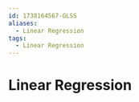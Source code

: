 ```yaml
---
id: 1738164567-GLSS
aliases:
  - Linear Regression
tags:
  - Linear Regression
---
```


# Linear Regression
